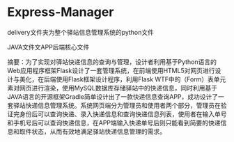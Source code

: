 # Express-Manager

delivery文件夹为整个驿站信息管理系统的python文件

JAVA文件文APP后端核心文件

摘要：为了实现对驿站快递信息的查询与管理，设计者利用基于Python语言的Web应用程序框架Flask设计了一套管理系统，在前端使用HTML5对网页进行设计与美化，在后端使用Flask框架设计程序，利用Flask WTF中的（Form）表单元素对网页进行渲染，使用MySQL数据库存储驿站中的快递信息，同时利用基于JAVA语言的开源框架Gradle简单设计出了一款快递信息查询APP，成功设计了一套驿站快递信息管理系统。系统网页端分为管理员和使用者两个部分，管理员在验证完身份后可以查询快递、录入快递信息和查询快递信息列表，使用者在输入单号和手机号后可以查询快递信息，在APP端输入快递单号后则只能看到简要的快递信息和取件状态，从而有效地满足驿站快递信息管理的需求。
